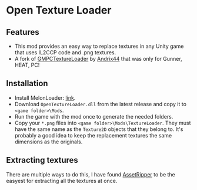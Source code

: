 # Open Texture Loader

## Features
- This mod provides an easy way to replace textures in any Unity game that uses IL2CCP code and .png textures.
- A fork of [GMPCTextureLoader](https://github.com/Andrix44/GMPCTextureLoader) by [Andrix44](https://github.com/Andrix44) that was only for Gunner, HEAT, PC!

## Installation
- Install MelonLoader: [link](https://melonwiki.xyz/#/README?id=automated-installation).
- Download `OpenTextureLoader.dll` from the latest release and copy it to `<game folder>\Mods`.
- Run the game with the mod once to generate the needed folders.
- Copy your `*.png` files into `<game folder>\Mods\TextureLoader`. They must have the same name as the `Texture2D` objects that they belong to. It's probably a good idea to keep the replacement textures the same dimensions as the originals.

## Extracting textures
There are multiple ways to do this, I have found [AssetRipper](https://github.com/AssetRipper/AssetRipper) to be the easyest for extracting all the textures at once.
